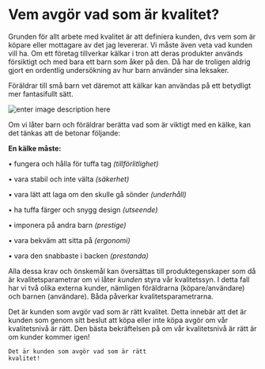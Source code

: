 # Vem avgör vad som är kvalitet?

Grunden för allt arbete med kvalitet är att definiera kunden, dvs vem som är köpare eller mottagare av det jag levererar. Vi måste även veta vad kunden vill ha. Om ett företag tillverkar kälkar i tron att deras produkter används försiktigt och med bara ett barn som åker på den. Då har de troligen aldrig gjort en ordentlig undersökning av hur barn använder sina leksaker.

Föräldrar till små barn vet däremot att kälkar kan användas på ett betydligt mer fantasifullt sätt.

![enter image description here](https://lernia.itslearning.com/data/1821/C33238/Bilder/Kvalitet/image009.png)

Om vi låter barn och föräldrar berätta vad som är viktigt med en kälke, kan det tänkas att de betonar följande:  
  

**En kälke måste:**

•  fungera och hålla för tuffa tag  _(tillförlitlighet)_

•  vara stabil och inte välta  _(säkerhet)_

•  vara lätt att laga om den skulle gå sönder  _(underhåll)_

•  ha tuffa färger och snygg design  _(utseende)_

•  imponera på andra barn  _(prestige)_

•  vara bekväm att sitta på _(ergonomi)_

•  vara den snabbaste i backen _(prestanda)_

Alla dessa krav och önskemål kan översättas till produktegenskaper som då är kvalitetsparametrar om vi låter _kunden_ styra vår kvalitetssyn. I detta fall har vi två olika externa kunder, nämligen föräldrarna (köpare/användare) och barnen (användare). Båda påverkar kvalitetsparametrarna.

Det är kunden som avgör vad som är rätt kvalitet. Detta innebär att det är kunden som genom sitt beslut att köpa eller inte köpa avgör om vår kvalitetsnivå är rätt.  Den bästa bekräftelsen på om vår kvalitetsnivå är rätt är om kunder kommer igen!

	Det är kunden som avgör vad som är rätt 
	kvalitet!


